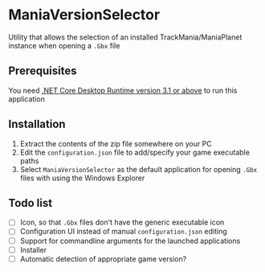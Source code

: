 # ManiaVersionSelector
Utility that allows the selection of an installed TrackMania/ManiaPlanet instance when opening a `.Gbx` file

## Prerequisites
You need [.NET Core Desktop Runtime version 3.1 or above](https://dotnet.microsoft.com/download/dotnet-core/3.1) to run this application

## Installation
1. Extract the contents of the zip file somewhere on your PC
2. Edit the `configuration.json` file to add/specify your game executable paths
3. Select `ManiaVersionSelector` as the default application for opening `.Gbx` files with using the Windows Explorer

## Todo list
- [ ] Icon, so that `.Gbx` files don't have the generic executable icon
- [ ] Configuration UI instead of manual `configuration.json` editing
- [ ] Support for commandline arguments for the launched applications
- [ ] Installer
- [ ] Automatic detection of appropriate game version?

